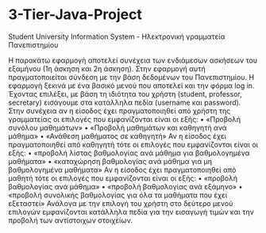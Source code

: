 # 3-Tier-Java-Project
Student University Information System - Ηλεκτρονική γραμματεία Πανεπιστημίου

Η παρακάτω εφαρμογή αποτελεί συνέχεια των ενδιάμεσων ασκήσεων του εξαμήνου (1η άσκηση και 2η άσκηση). Στην εφαρμογή αυτή πραγματοποιείται σύνδεση με την βάση δεδομένων του Πανεπιστημίου. Η εφαρμογή ξεκινά με ένα βασικό μενού που αποτελεί και την φόρμα log in. Έχοντας επιλέξει, με βάση τη ιδιότητα του χρήστη (student, professor, secretary) εισάγουμε στα κατάλληλα πεδία (username και password).
Στην συνέχεια αν η είσοδος έχει πραγματοποιηθεί από χρήστη της γραμματείας οι επιλογές που εμφανίζονται είναι οι εξής:
• «Προβολή συνόλου μαθημάτων»
• «Προβολή μαθημάτων και καθηγητή ανά μάθημα»
• «Ανάθεση μαθήματος σε καθηγητή»
Αν η είσοδος έχει πραγματοποιηθεί από καθηγητή τότε οι επιλογές που εμφανίζονται είναι οι εξής:
• «προβολή λίστας βαθμολογίας ανά μάθημα για βαθμολογημένα μαθήματα»
• «καταχώρηση βαθμολογίας ανά μάθημα για μη βαθμολογημένα μαθήματα»
Αν η είσοδος έχει πραγματοποιηθεί από μαθητή τότε οι επιλογές που εμφανίζονται είναι οι εξής:
• «προβολή βαθμολογίας ανά μάθημα»
• «προβολή βαθμολογίας ανά εξάμηνο»
• «προβολή συνολικής βαθμολογίας για όλα τα μαθήματα που έχει εξεταστεί»
Ανάλογα με την επιλογή του χρήστη στο δεύτερο μενού επιλογών εμφανίζονται κατάλληλα πεδία για την εισαγωγή τιμών και την προβολή των αντίστοιχων στοιχείων.

